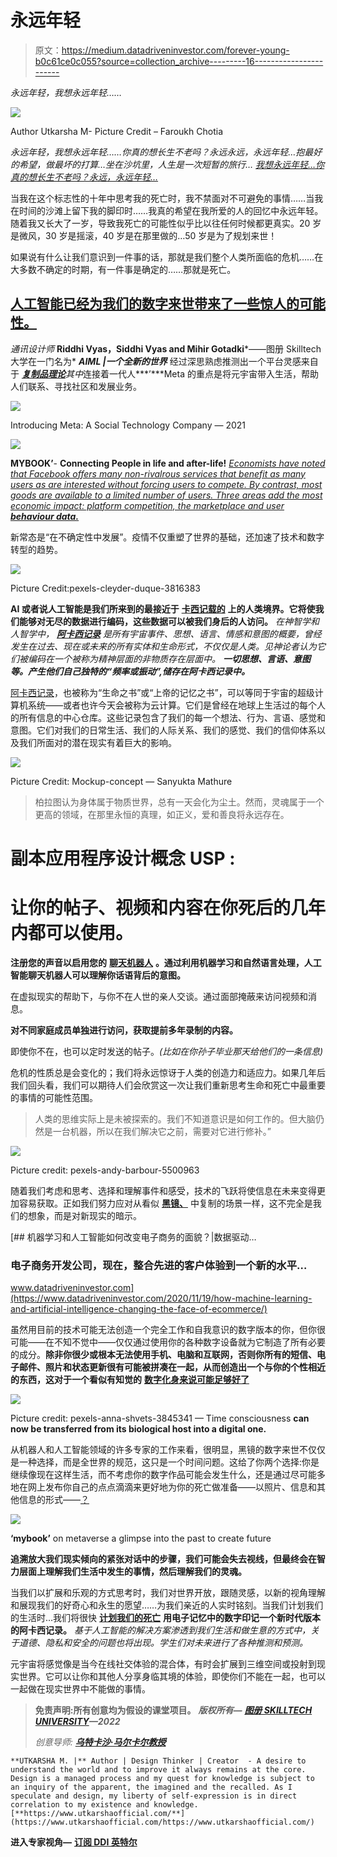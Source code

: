 # 永远年轻

> 原文：<https://medium.datadriveninvestor.com/forever-young-b0c61ce0c055?source=collection_archive---------16----------------------->

*永远年轻，我想永远年轻……*

![](img/d529df05ae483675c763bfaa2734a1d2.png)

Author Utkarsha M- Picture Credit – Faroukh Chotia

*永远年轻，我想永远年轻……你真的想长生不老吗？永远永远，永远年轻…抱最好的希望，做最坏的打算…坐在沙坑里，人生是一次短暂的旅行…* [*我想永远年轻…你真的想长生不老吗？永远，永远年轻…*](https://www.youtube.com/watch?v=rmfmdKOLzVI)

当我在这个标志性的十年中思考我的死亡时，我不禁面对不可避免的事情……当我在时间的沙滩上留下我的脚印时……我真的希望在我所爱的人的回忆中永远年轻。随着我又长大了一岁，导致我死亡的可能性似乎比以往任何时候都更真实。20 岁是微风，30 岁是摇滚，40 岁是在那里做的…50 岁是为了规划来世！

如果说有什么让我们意识到一件事的话，那就是我们整个人类所面临的危机……在大多数不确定的时期，有一件事是确定的……那就是死亡。

## [人工智能已经为我们的数字来世带来了一些惊人的可能性。](https://death.io/planning-ai-afterlife/)

*通讯设计师* **Riddhi Vyas，Siddhi Vyas and Mihir Gotadki***——图册 Skilltech 大学在一门名为* ***AIML |一个全新的世界*** 经过深思熟虑推测出一个平台灵感来自于 [***复制品理论***](http://world-faiths.com/school-resources/as-a2-philosophy-ethics/a2-philosophy-ethics/a2-life-after-death/a2-resurrection/replica-theory/)*其中*连接着一代人***’***Meta 的重点是将元宇宙带入生活，帮助人们联系、寻找社区和发展业务。

![](img/204e9f8637d357f36b295c6323c717d0.png)

Introducing Meta: A Social Technology Company — 2021

![](img/3b0ae1a1c0cd57a709c202855c6d0e0d.png)

**MYBOOK’**- **Connecting People in life and after-life!** [*Economists have noted that Facebook offers many non-rivalrous services that benefit as many users as are interested without forcing users to compete. By contrast, most goods are available to a limited number of users. Three areas add the most economic impact: platform competition, the marketplace and user* ***behaviour data.***](https://en.wikipedia.org/wiki/Facebook#Revenue)

新常态是“在不确定性中发展”。疫情不仅重塑了世界的基础，还加速了技术和数字转型的趋势。

![](img/a496149298664cd021a76fd5fb7f1976.png)

Picture Credit:pexels-cleyder-duque-3816383

**AI 或者说人工智能是我们所来到的最接近于** [**卡西记载的**](https://en.wikipedia.org/wiki/Akashic_records) **上的人类境界。它将使我们能够对无尽的数据进行编码，这些数据可以被我们身后的人访问。** *在神智学和人智学中，* [***阿卡西记录***](https://en.wikipedia.org/wiki/Akashic_records) *是所有宇宙事件、思想、语言、情感和意图的概要，曾经发生在过去、现在或未来的所有实体和生命形式，不仅仅是人类。见神论者认为它们被编码在一个被称为精神层面的非物质存在层面中。* ***一切思想、言语、意图等。产生他们自己独特的“频率或振动”,储存在阿卡西记录中。***

[阿卡西记录](https://www.edgarcayce.org/the-readings/akashic-records/)，也被称为“生命之书”或“上帝的记忆之书”，可以等同于宇宙的超级计算机系统——或者也许今天会被称为云计算。它们是曾经在地球上生活过的每个人的所有信息的中心仓库。这些记录包含了我们的每一个想法、行为、言语、感觉和意图。它们对我们的日常生活、我们的人际关系、我们的感觉、我们的信仰体系以及我们所面对的潜在现实有着巨大的影响。

![](img/8ff89998f6399a372af2035dff1929e2.png)

Picture Credit: Mockup-concept — Sanyukta Mathure

> 柏拉图认为身体属于物质世界，总有一天会化为尘土。然而，灵魂属于一个更高的领域，在那里永恒的真理，如正义，爱和善良将永远存在。

# **副本应用程序设计概念 USP :**

# 让你的帖子、视频和内容在你死后的几年内都可以使用。

**注册您的声音以启用您的** [**聊天机器人**](https://www.guru99.com/best-ai-chatbots.html) **。通过利用机器学习和自然语言处理，人工智能聊天机器人可以理解你话语背后的意图。**

在虚拟现实的帮助下，与你不在人世的亲人交谈。通过面部掩蔽来访问视频和消息。

**对不同家庭成员单独进行访问，获取提前多年录制的内容。**

即使你不在，也可以定时发送的帖子。*(比如在你孙子毕业那天给他们的一条信息)*

危机的性质总是会变化的；我们将永远惊讶于人类的创造力和适应力。如果几年后我们回头看，我们可以期待人们会欣赏这一次让我们重新思考生命和死亡中最重要的事情的可能性范围。

> 人类的思维实际上是未被探索的。我们不知道意识是如何工作的。但大脑仍然是一台机器，所以在我们解决它之前，需要对它进行修补。”

![](img/c8d232bf695a8fe9e7ba64fe2cd949fb.png)

Picture credit: pexels-andy-barbour-5500963

随着我们考虑和思考、选择和理解事件和感受，技术的飞跃将使信息在未来变得更加容易获取。正如我们努力应对从看似 [**黑镜、**](https://www.virtualreality.news/2018-01-24-black-mirror-style-digital-afterlife-could-become-real-much-sooner-than-you-expect-experts-warn.html) 中复制的场景一样，这不完全是我们的想象，而是对新现实的暗示。

[](https://www.datadriveninvestor.com/2020/11/19/how-machine-learning-and-artificial-intelligence-changing-the-face-of-ecommerce/) [## 机器学习和人工智能如何改变电子商务的面貌？|数据驱动…

### 电子商务开发公司，现在，整合先进的客户体验到一个新的水平…

www.datadriveninvestor.com](https://www.datadriveninvestor.com/2020/11/19/how-machine-learning-and-artificial-intelligence-changing-the-face-of-ecommerce/) 

虽然用目前的技术可能无法创造一个完全工作和自我意识的数字版本的你，但你很可能——在不知不觉中——仅仅通过使用你的各种数字设备就为它制造了所有必要的成分。**除非你很少或根本无法使用手机、电脑和互联网，否则你所有的短信、电子邮件、照片和状态更新很有可能被拼凑在一起，从而创造出一个与你的个性相近的东西，这对于一个看似有知觉的** [**数字化身来说可能足够好了**](https://www.virtualreality.news/2018-01-24-black-mirror-style-digital-afterlife-could-become-real-much-sooner-than-you-expect-experts-warn.html)

![](img/041b2f6fe6a6f776be7029b9054833ae.png)

Picture credit: pexels-anna-shvets-3845341 — Time consciousness **can now be transferred from its biological host into a digital one.**

从机器人和人工智能领域的许多专家的工作来看，很明显，黑镜的数字来世不仅仅是一种选择，而是全世界的规范，这只是一个时间问题。这给了你两个选择:你是继续像现在这样生活，而不考虑你的数字作品可能会发生什么，还是通过尽可能多地在网上发布你自己的点点滴滴来更好地为你的死亡做准备——以照片、信息和其他信息的形式——[？](https://virtualreality.news/)

![](img/4ca3892396ec2e91fe6e07047504ea3c.png)

**‘mybook’** on metaverse a glimpse into the past to create future

**追溯放大我们现实倾向的紧张对话中的步骤，我们可能会失去视线，但最终会在智力层面上理解我们生活中发生的事情，然后理解我们的灵魂。**

当我们以扩展和乐观的方式思考时，我们对世界开放，跟随灵感，以新的视角理解和展现我们的好奇心和永生的愿望……为我们亲近的人实时铭刻。当我们计划我们的生活时…我们将很快 [**计划我们的死亡**](https://death.io/planning-ai-afterlife/) **用电子记忆中的数字印记一个新时代版本的阿卡西记录。** *基于人工智能的解决方案渗透到我们生活和做生意的方式中，关于道德、隐私和安全的问题也将出现。学生们对未来进行了各种推测和预测。*

元宇宙将感觉像是当今在线社交体验的混合体，有时会扩展到三维空间或投射到现实世界。它可以让你和其他人分享身临其境的体验，即使你们不能在一起，也可以一起做在现实世界中不能做的事情。

> **免责声明:所有创意均为假设的课堂项目。** ***版权所有—*** [***图册 SKILLTECH UNIVERSITY***](https://atlasuniversity.edu.in/)***—2022***
> 
> *创意导师:* [***乌特卡沙·马尔卡尔教授***](https://www.linkedin.com/in/utkarsha20/)

```
**UTKARSHA M. |** Author | Design Thinker | Creator  - A desire to understand the world and to improve it always remains at the core. Design is a managed process and my quest for knowledge is subject to an inquiry of the apparent, the imagined and the recalled. As I speculate and design, my liberty of self-expression is in direct correlation to my existence and knowledge. [**https://www.utkarshaofficial.com/**](https://www.utkarshaofficial.com/https://www.utkarshaofficial.com/)
```

**进入专家视角—** [**订阅 DDI 英特尔**](https://datadriveninvestor.com/ddi-intel)
